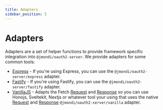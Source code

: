 ```yaml
---
title: Adapters
sidebar_position: 5
---
```


# Adapters

Adapters are a set of helper functions to provide framework specific integration into `@jmondi/oauth2-server`. We provide adapters for some common tools:

- [Express](./express.md) - If you're using Express, you can use the `@jmondi/oauth2-server/express` adapter.
- [Fastify](./fastify.md) - If you're using Fastify, you can use the `@jmondi/oauth2-server/fastify` adapter.
- [VanillaJS](./vanilla.md) - Adapts the Fetch [Request](https://developer.mozilla.org/en-US/docs/Web/API/Request) and [Response](https://developer.mozilla.org/en-US/docs/Web/API/Response) so you can use Honojs, Sveltekit, Nextjs or whatever tool your using that uses the native [Request](https://developer.mozilla.org/en-US/docs/Web/API/Request) and [Response](https://developer.mozilla.org/en-US/docs/Web/API/Response) `@jmondi/oauth2-server/vanilla` adapter.

